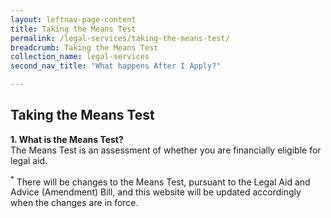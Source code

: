 ```yaml
---
layout: leftnav-page-content
title: Taking the Means Test
permalink: /legal-services/taking-the-means-test/
breadcrumb: Taking the Means Test
collection_name: legal-services
second_nav_title: "What happens After I Apply?"

---
```


Taking the Means Test
---

**1. What is the Means Test?**<br>
The Means Test is an assessment of whether you are financially eligible for legal aid.

<sup>*</sup> There will be changes to the Means Test, pursuant to the Legal Aid and Advice (Amendment) Bill, and this website will be updated accordingly when the changes are in force. <br>


